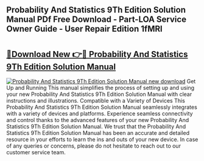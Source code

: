 ## Probability And Statistics 9Th Edition Solution Manual PDf Free Download - Part-LOA Service Owner Guide - User Repair Edition 1fMRl

# <h2><a href="http://bc84556.oget.top/?id=Probability+And+Statistics+9Th+Edition+Solution+Manual">🔗Download New 👉🔴 Probability And Statistics 9Th Edition Solution Manual</a></h2>

[![Probability And Statistics 9Th Edition Solution Manual new download](https://i.imgur.com/5g1atiW.png)](http://bc84556.oget.top/?id=Probability+And+Statistics+9Th+Edition+Solution+Manual)
Get Up and Running This manual simplifies the process of setting up and using your new Probability And Statistics 9Th Edition Solution Manual with clear instructions and illustrations. Compatible with a Variety of Devices This Probability And Statistics 9Th Edition Solution Manual seamlessly integrates with a variety of devices and platforms. Experience seamless connectivity and control thanks to the advanced features of your new Probability And Statistics 9Th Edition Solution Manual. We trust that the Probability And Statistics 9Th Edition Solution Manual has been an accurate and detailed resource in your efforts to learn the ins and outs of your new device. In case of any queries or concerns, please do not hesitate to reach out to our customer service team.
